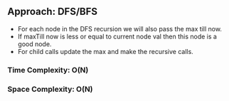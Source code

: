 ## Approach: DFS/BFS
* For each node in the DFS recursion we will also pass the max till now.
* If maxTill now is less or equal to current node val then this node is a good node.
* For child calls update the max and make the recursive calls.
​
### Time Complexity: O(N)
### Space Complexity: O(N)